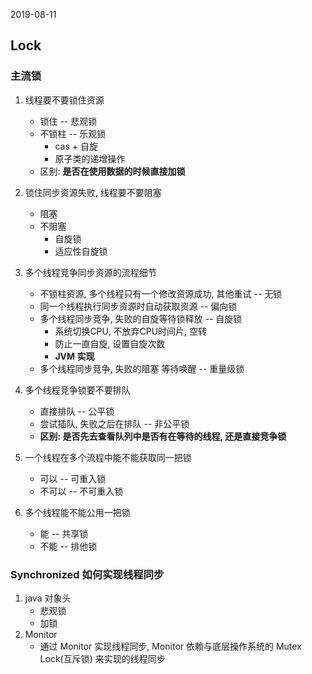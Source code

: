 2019-08-11

## Lock

### 主流锁
1. 线程要不要锁住资源
    - 锁住 -- 悲观锁
    - 不锁柱 -- 乐观锁
        - cas + 自旋
        - 原子类的递增操作
    - 区别: **是否在使用数据的时候直接加锁**
2. 锁住同步资源失败, 线程要不要阻塞
    - 阻塞
    - 不阻塞
        - 自旋锁
        - 适应性自旋锁
3. 多个线程竞争同步资源的流程细节
    - 不锁柱资源, 多个线程只有一个修改资源成功, 其他重试  -- 无锁
    - 同一个线程执行同步资源时自动获取资源 -- 偏向锁
    - 多个线程同步竞争, 失败的自旋等待锁释放 -- 自旋锁
        - 系统切换CPU, 不放弃CPU时间片, 空转
        - 防止一直自旋, 设置自旋次数
        - **JVM 实现**
    - 多个线程同步竞争, 失败的阻塞 等待唤醒 -- 重量级锁
    
4. 多个线程竞争锁要不要排队
    - 直接排队 -- 公平锁
    - 尝试插队, 失败之后在排队 -- 非公平锁
    - **区别: 是否先去查看队列中是否有在等待的线程, 还是直接竞争锁**
5. 一个线程在多个流程中能不能获取同一把锁
    - 可以 -- 可重入锁
    - 不可以 -- 不可重入锁
6. 多个线程能不能公用一把锁
    - 能 -- 共享锁
    - 不能 -- 排他锁
    
### Synchronized 如何实现线程同步
1. java 对象头
    - 悲观锁
    - 加锁
2. Monitor
    - 通过 Monitor 实现线程同步, Monitor 依赖与底层操作系统的 Mutex Lock(互斥锁) 来实现的线程同步
    
         